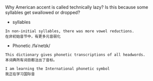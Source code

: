 Why American accent is called technically lazy?
Is this because some syllables get swallowed or dropped?

- syllables
```
In non-initial syllables, there was more vowel reductions.
在非初始音节中，有更多元音弱化
```

- Phonetic /fəˈnetɪk/
```
This dictionary gives phonetic transcriptions of all headwords.
本词典所有词目都注出了音标。

I am learning the International phonetic symbol
我正在学习国际音
```
